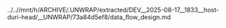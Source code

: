 ../..//mnt/h/ARCHIVE/.UNWRAP/extracted/DEV__2025-08-17__1833__host-duri-head/__UNWRAP/73a84d5ef8/data_flow_design.md